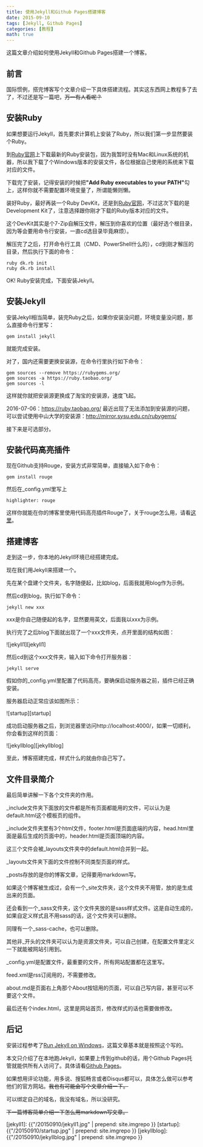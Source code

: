 ```yaml
---
title: 使用Jekyll和Github Pages搭建博客
date: 2015-09-10
tags: [Jekyll, Github Pages]
categories: [教程]
math: true
---
```


这篇文章介绍如何使用Jekyll和Github Pages搭建一个博客。

## 前言

国际惯例，搭完博客写个文章介绍一下具体搭建流程。其实这东西网上教程多了去了，不过还是写一篇吧，<del>万一有人看呢？</del>

## 安装Ruby

如果想要运行Jekyll，首先要求计算机上安装了Ruby，所以我们第一步显然要装个Ruby。

到<a href="http://rubyinstaller.org/downloads/">Ruby官网</a>上下载最新的Ruby安装包，因为我暂时没有Mac和Linux系统的机器，所以我下载了个Windows版本的安装文件，各位根据自己使用的系统来下载对应的文件。

下载完了安装，记得安装的时候把<strong>"Add Ruby executables to your PATH"</strong>勾上，这样你就不需要配置环境变量了，所谓能懒则懒。

装好Ruby，最好再装一个Ruby DevKit，还是到<a href="http://rubyinstaller.org/downloads/">Ruby官网</a>，不过这次下载的是Development Kit了，注意选择跟你刚才下载的Ruby版本对应的文件。

这个DevKit其实是个7-Zip自解压文件，解压到你喜欢的位置（最好选个根目录，因为等会要用命令行安装，一直cd选目录毕竟麻烦）。

解压完了之后，打开命令行工具（CMD、PowerShell什么的），cd到刚才解压的目录，然后执行下面的命令：

```
ruby dk.rb init
ruby dk.rb install
```

OK! Ruby安装完成，下面安装Jekyll。

## 安装Jekyll

安装Jekyll相当简单，装完Ruby之后，如果你安装没问题，环境变量没问题，那么直接命令行里写：

```
gem install jekyll
```

就能完成安装。

对了，国内还需要更换安装源，在命令行里执行如下命令：

```
gem sources --remove https://rubygems.org/
gem sources -a https://ruby.taobao.org/
gem sources -l
```

这样就你就把安装源更换成了淘宝的安装源，速度飞起。

2016-07-06：https://ruby.taobao.org/ 最近出现了无法添加到安装源的问题，可以尝试使用中山大学的安装源：http://mirror.sysu.edu.cn/rubygems/

接下来是可选部分。

## 安装代码高亮插件

现在Github支持Rouge，安装方式非常简单，直接输入如下命令：

```
gem install rouge
```

然后在_config.yml里写上

```
highlighter: rouge
```

这样你就能在你的博客里使用代码高亮插件Rouge了，关于rouge怎么用，请看[这里](http://koschicken.github.io/2016-05-16/rouge/)。

## 搭建博客

走到这一步，你本地的Jekyll环境已经搭建完成。

现在我们用Jekyll来搭建一个。

先在某个盘建个文件夹，名字随便起，比如blog，后面我就用blog作为示例。

然后cd到blog，执行如下命令：

```
jekyll new xxx
```

xxx是你自己随便起的名字，显然要用英文，后面我以xxx为示例。

执行完了之后blog下面就出现了一个xxx文件夹，点开里面的结构如图：

![jekyll1][jekyll1]

然后cd到这个xxx文件夹，输入如下命令打开服务器：

```
jekyll serve
```

假如你的_config.yml里配置了代码高亮，要确保启动服务器之前，插件已经正确安装。

服务器启动正常应该如图所示：

![startup][startup]

成功启动服务器之后，到浏览器里访问http://localhost:4000/，如果一切顺利，你会看到这样的页面：

![jekyllblog][jekyllblog]

至此，博客搭建完成，样式什么的就由你自己写了。

## 文件目录简介

最后简单讲解一下各个文件夹的作用。

_include文件夹下面放的文件都是所有页面都能用的文件，可以认为是default.html这个模板页的组件。

_include文件夹里有3个html文件，footer.html是页面底端的内容，head.html里面是最后生成的页面中的<head></head>，header.html是页面顶端的内容。

这三个文件会被_layouts文件夹中的default.html合并到一起。

_layouts文件夹下面的文件控制不同类型页面的样式。

_posts存放的是你的博客文章，记得要用markdown写。

如果这个博客被生成过，会有一个_site文件夹，这个文件夹不用管，放的是生成出来的页面。

还会看到一个_sass文件夹，这个文件夹放的是sass样式文件。这是自动生成的，如果自定义样式且不用sass的话，这个文件夹可以删除。

同理有一个_sass-cache，也可以删除。

其他非_开头的文件夹可以认为是资源文件夹，可以自己创建，在配置文件里定义一下就能被网站引用到。

_config.yml是配置文件，最重要的文件，所有网站配置都在这里写。

feed.xml是rss订阅用的，不需要修改。

about.md是页面右上角那个About按钮用的页面，可以自己写内容，甚至可以不要这个文件。

最后还有个index.html，这里是网站首页，修改样式的话也需要做修改。

## 后记

安装过程参考了<a href="http://jekyll-windows.juthilo.com/">Run Jekyll on Windows</a>，这篇文章基本就是按照这个写的。

本文只介绍了在本地跑Jekyll，如果要上传到github的话，用个Github Pages托管就能供所有人访问了。具体请看<a href="https://pages.github.com/">Github Pages</a>。

如果想用评论功能，用多说、搜狐畅言或者Disqus都可以，具体怎么做可以参考他们的官方网站。<del>我也有可能会写个文章介绍一下。</del>

可以绑定自己的域名，我没有域名，所以没研究。

<del>下一篇博客简单介绍一下怎么用markdown写文章。</del>

[jekyll1]:	{{"/20150910/jekyll1.jpg" | prepend: site.imgrepo }}
[startup]:	{{"/20150910/startup.jpg" | prepend: site.imgrepo }}
[jekyllblog]:	{{"/20150910/jekyllblog.jpg" | prepend: site.imgrepo }}
